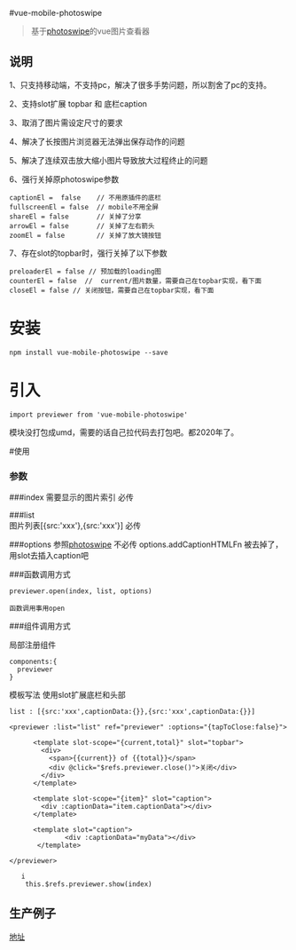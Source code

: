 #vue-mobile-photoswipe

> 基于[photoswipe](http://photoswipe.com)的vue图片查看器

## 说明

1、只支持移动端，不支持pc，解决了很多手势问题，所以割舍了pc的支持。

2、支持slot扩展 topbar 和 底栏caption

3、取消了图片需设定尺寸的要求

4、解决了长按图片浏览器无法弹出保存动作的问题

5、解决了连续双击放大缩小图片导致放大过程终止的问题

6、强行关掉原photoswipe参数
````
captionEl =  false    // 不用原插件的底栏
fullscreenEl = false  // mobile不用全屏
shareEl = false       // 关掉了分享
arrowEl = false       // 关掉了左右箭头
zoomEl = false        // 关掉了放大镜按钮
````
7、存在slot的topbar时，强行关掉了以下参数

```
preloaderEl = false // 预加载的loading图
counterEl = false  //  current/图片数量，需要自己在topbar实现，看下面
closeEl = false // 关闭按钮，需要自己在topbar实现，看下面
```

# 安装
```
npm install vue-mobile-photoswipe --save
```
# 引入
```
import previewer from 'vue-mobile-photoswipe'
```
模块没打包成umd，需要的话自己拉代码去打包吧。都2020年了。

#使用

### 参数


###index 
需要显示的图片索引 必传

###list    
图片列表[{src:'xxx'},{src:'xxx'}] 必传

###options 
参照[photoswipe](http://photoswipe.com) 不必传
options.addCaptionHTMLFn 被去掉了，用slot去插入caption吧

###函数调用方式
```
previewer.open(index, list, options)

函数调用事用open
```
###组件调用方式

局部注册组件
```
components:{
  previewer
}
```
模板写法
使用slot扩展底栏和头部
```
list : [{src:'xxx',captionData:{}},{src:'xxx',captionData:{}}]
```
```
<previewer :list="list" ref="previewer" :options="{tapToClose:false}">

      <template slot-scope="{current,total}" slot="topbar">
        <div>
          <span>{{current}} of {{total}}</span>
          <div @click="$refs.previewer.close()">关闭</div>
        </div>
      </template>
      
      <template slot-scope="{item}" slot="caption">
        <div :captionData="item.captionData"></div>
      </template>
      
      <template slot="caption">
              <div :captionData="myData"></div>
       </template>
       
</previewer>
    
   i
    this.$refs.previewer.show(index)
```


## 生产例子  
[地址](https://m.9ji.com/product/comment/38904?type=5) 



